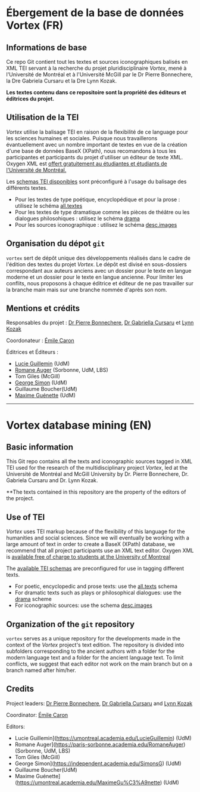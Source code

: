 # Ébergement de la base de données Vortex (FR)

## Informations de base

Ce repo Git contient tout les textes et sources iconographiques balisés en XML TEI servant à la recherche du projet pluridisciplinaire *Vortex*, mené à l'Université de Montréal et à l'Université McGill par le Dr Pierre Bonnechere, la Dre Gabriela Cursaru et la Dre Lynn Kozak.

**Les textes contenu dans ce repositoire sont la propriété des éditeurs et éditrices du projet.**

## Utilisation de la TEI

*Vortex* utilise la balisage TEI en raison de la flexibilité de ce language pour les sciences humaines et sociales. Puisque nous travaillerons évantuellement avec un nombre important de textes en vue de la création d'une base de données BaseX (XPath), nous recomandons à tous les participantes et participants du projet d'utiliser un éditeur de texte XML. Oxygen XML est [offert gratuitement au étudiantes et étudiants de l'Université de Montréal.](https://github.com/emileca/vortex/blob/main/T%C3%A9l%C3%A9charger%20Oxygen%20XML%20Editor.md)

Les [schemas TEI disponibles](https://github.com/emileca/vortex/tree/main/Schemas_TEI) sont préconfiguré à l'usage du balisage des différents textes.

- Pour les textes de type poétique, encyclopédique et pour la prose : utilisez le schéma [all.textes](https://github.com/emileca/vortex/blob/main/Schemas_TEI/all.textes)
- Pour les textes de type dramatique comme les pièces de théâtre ou les dialogues philosohiques : utilisez le schéma [drama](https://github.com/emileca/vortex/blob/main/Schemas_TEI/drama)
- Pour les sources iconographique : utilisez le schéma [desc.images](https://github.com/emileca/vortex/blob/main/Schemas_TEI/desc.images) 

## Organisation du dépot `git`

`vortex` sert de dépôt unique des développements réalisés dans le cadre de l'édition des textes du projet *Vortex*. Le dépôt est divisé en sous-dossiers correspondant aux auteurs anciens avec un dossier pour le texte en langue moderne et un dossier pour le texte en langue ancienne. Pour limiter les conflits, nous proposons à chaque éditrice et éditeur de ne pas travailler sur la branche main mais sur une branche nommée d'après son nom.

## Mentions et crédits

Responsables du projet : [Dr Pierre Bonnechere](https://uppsalauniversitet.academia.edu/pierreBonnechere), [Dr Gabriella Cursaru](https://umontreal.academia.edu/GabrielaCursaru) et [Lynn Kozak](https://mcgill.academia.edu/LynnKozak)

Coordonateur : [Émile Caron](https://universityofmontreal.academia.edu/%C3%89mileCaron)

Éditrices et Éditeurs : 
- [Lucie Guillemin](https://umontreal.academia.edu/LucieGuillemin) (UdM)
- [Romane Auger](https://paris-sorbonne.academia.edu/RomaneAuger) (Sorbonne, UdM, LBS)
- Tom Giles (McGill)
- [George Simon](https://independent.academia.edu/SimonsG) (UdM)
- Guillaume Boucher(UdM)
- [Maxime Guénette](https://umontreal.academia.edu/MaximeGu%C3%A9nette) (UdM)

***

# Vortex database mining (EN)

## Basic information

This Git repo contains all the texts and iconographic sources tagged in XML TEI used for the research of the multidisciplinary project *Vortex*, led at the Université de Montréal and McGill University by Dr. Pierre Bonnechere, Dr. Gabriela Cursaru and Dr. Lynn Kozak.

**The texts contained in this repository are the property of the editors of the project.

## Use of TEI

*Vortex* uses TEI markup because of the flexibility of this language for the humanities and social sciences. Since we will eventually be working with a large amount of text in order to create a BaseX (XPath) database, we recommend that all project participants use an XML text editor. Oxygen XML is [available free of charge to students at the University of Montreal](https://github.com/emileca/vortex/blob/main/T%C3%A9l%C3%A9charger%20Oxygen%20XML%20Editor.md)

The [available TEI schemas](https://github.com/emileca/vortex/tree/main/Schemas_TEI) are preconfigured for use in tagging different texts.

- For poetic, encyclopedic and prose texts: use the [all.texts](https://github.com/emileca/vortex/blob/main/Schemas_TEI/all.textes) schema
- For dramatic texts such as plays or philosophical dialogues: use the [drama](https://github.com/emileca/vortex/blob/main/Schemas_TEI/drama) scheme
- For iconographic sources: use the schema [desc.images](https://github.com/emileca/vortex/blob/main/Schemas_TEI/desc.images) 

## Organization of the `git` repository

`vortex` serves as a unique repository for the developments made in the context of the *Vortex* project's text edition. The repository is divided into subfolders corresponding to the ancient authors with a folder for the modern language text and a folder for the ancient language text. To limit conflicts, we suggest that each editor not work on the main branch but on a branch named after him/her.

## Credits

Project leaders: [Dr Pierre Bonnechere](https://uppsalauniversitet.academia.edu/pierreBonnechere), [Dr Gabriella Cursaru](https://umontreal.academia.edu/GabrielaCursaru) and [Lynn Kozak](https://mcgill.academia.edu/LynnKozak)

Coordinator: [Émile Caron](https://universityofmontreal.academia.edu/%C3%89mileCaron)

Editors: 
- Lucie Guillemin](https://umontreal.academia.edu/LucieGuillemin) (UdM)
- Romane Auger](https://paris-sorbonne.academia.edu/RomaneAuger) (Sorbonne, UdM, LBS)
- Tom Giles (McGill)
- George Simon](https://independent.academia.edu/SimonsG) (UdM)
- Guillaume Boucher(UdM)
- Maxime Guénette](https://umontreal.academia.edu/MaximeGu%C3%A9nette) (UdM)
